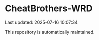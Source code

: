 # CheatBrothers-WRD

Last updated: 2025-07-16 10:07:34

This repository is automatically maintained.
